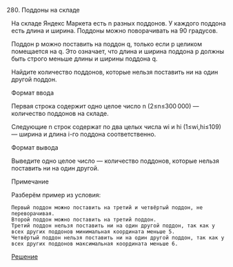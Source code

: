 280. Поддоны на складе


На складе Яндекс Маркета есть n разных поддонов. У каждого поддона есть длина и ширина. Поддоны можно поворачивать на 90 градусов.

Поддон p можно поставить на поддон q, только если p целиком помещается на q. Это означает, что длина и ширина поддона p должны быть строго меньше длины и ширины поддона q.

Найдите количество поддонов, которые нельзя поставить ни на один другой поддон.

Формат ввода

Первая строка содержит одно целое число n (2≤n≤300 000) — количество поддонов на складе.

Следующие n строк содержат по два целых числа wi​ и hi​ (1≤wi​,hi​≤109) — ширина и длина i-го поддона соответственно.

Формат вывода

Выведите одно целое число — количество поддонов, которые нельзя поставить ни на один другой.

Примечание

Разберём пример из условия:

    Первый поддон можно поставить на третий и четвёртый поддон, не переворачивая.
    Второй поддон можно поставить на третий поддон.
    Третий поддон нельзя поставить ни на один другой поддон, так как у всех других поддонов минимальная координата меньше 5.
    Четвёртый поддон нельзя поставить ни на один другой поддон, так как у всех других поддонов максимальная координата меньше 6.

[Решение](solution.cpp)